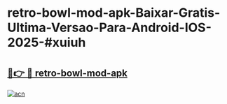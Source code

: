 # retro-bowl-mod-apk-Baixar-Gratis-Ultima-Versao-Para-Android-IOS-2025-#xuiuh

# <h2><a href="https://ainizakaria.my?title=retro-bowl-mod-apk&ref=22M">🔗👉 🔴 retro-bowl-mod-apk</a></h2>

[![acn](https://github.com/user-attachments/assets/0f9c940e-d8b0-45ae-aac7-cd30a18b3e1c)](https://ainizakaria.my?title=retro-bowl-mod-apk&ref=22M)

